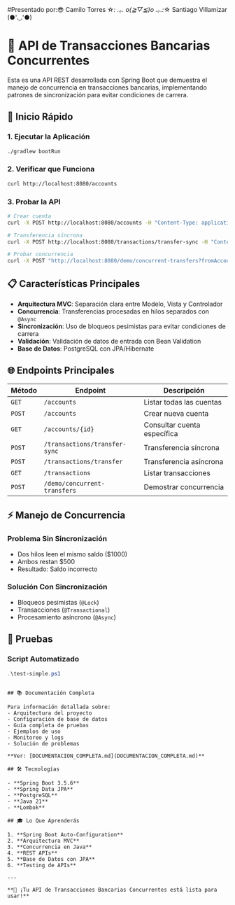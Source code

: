 #Presentado por:😎
Camilo Torres ☆*: .｡. o(≧▽≦)o .｡.:*☆
Santiago Villamizar (●'◡'●)

# 🏦 API de Transacciones Bancarias Concurrentes

Esta es una API REST desarrollada con Spring Boot que demuestra el manejo de concurrencia en transacciones bancarias, implementando patrones de sincronización para evitar condiciones de carrera.

## 🚀 Inicio Rápido

### 1. Ejecutar la Aplicación
```bash
./gradlew bootRun
```

### 2. Verificar que Funciona
```bash
curl http://localhost:8080/accounts
```

### 3. Probar la API
```bash
# Crear cuenta
curl -X POST http://localhost:8080/accounts -H "Content-Type: application/json" -d '{"owner":"Test","initialBalance":1000.00}'

# Transferencia síncrona
curl -X POST http://localhost:8080/transactions/transfer-sync -H "Content-Type: application/json" -d '{"fromAccountId":1,"toAccountId":2,"amount":100.00}'

# Probar concurrencia
curl -X POST "http://localhost:8080/demo/concurrent-transfers?fromAccountId=1&toAccountId=2&amount=10.00&numberOfTransfers=3"
```

## 📋 Características Principales

- **Arquitectura MVC**: Separación clara entre Modelo, Vista y Controlador
- **Concurrencia**: Transferencias procesadas en hilos separados con `@Async`
- **Sincronización**: Uso de bloqueos pesimistas para evitar condiciones de carrera
- **Validación**: Validación de datos de entrada con Bean Validation
- **Base de Datos**: PostgreSQL con JPA/Hibernate

## 🌐 Endpoints Principales

| Método | Endpoint | Descripción |
|--------|----------|-------------|
| `GET` | `/accounts` | Listar todas las cuentas |
| `POST` | `/accounts` | Crear nueva cuenta |
| `GET` | `/accounts/{id}` | Consultar cuenta específica |
| `POST` | `/transactions/transfer-sync` | Transferencia síncrona |
| `POST` | `/transactions/transfer` | Transferencia asíncrona |
| `GET` | `/transactions` | Listar transacciones |
| `POST` | `/demo/concurrent-transfers` | Demostrar concurrencia |

## ⚡ Manejo de Concurrencia

### Problema Sin Sincronización
- Dos hilos leen el mismo saldo ($1000)
- Ambos restan $500
- Resultado: Saldo incorrecto

### Solución Con Sincronización
- Bloqueos pesimistas (`@Lock`)
- Transacciones (`@Transactional`)
- Procesamiento asíncrono (`@Async`)

## 🧪 Pruebas

### Script Automatizado
```powershell
.\test-simple.ps1
```
```

## 📚 Documentación Completa

Para información detallada sobre:
- Arquitectura del proyecto
- Configuración de base de datos
- Guía completa de pruebas
- Ejemplos de uso
- Monitoreo y logs
- Solución de problemas

**Ver: [DOCUMENTACION_COMPLETA.md](DOCUMENTACION_COMPLETA.md)**

## 🛠️ Tecnologías

- **Spring Boot 3.5.6**
- **Spring Data JPA**
- **PostgreSQL**
- **Java 21**
- **Lombok**

## 🎓 Lo Que Aprenderás

1. **Spring Boot Auto-Configuration**
2. **Arquitectura MVC**
3. **Concurrencia en Java**
4. **REST APIs**
5. **Base de Datos con JPA**
6. **Testing de APIs**

---

**🎉 ¡Tu API de Transacciones Bancarias Concurrentes está lista para usar!**
